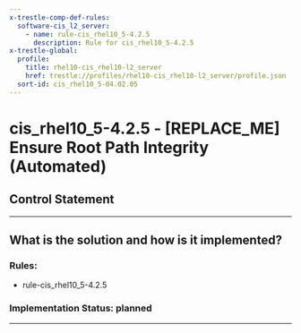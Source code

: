 ```yaml
---
x-trestle-comp-def-rules:
  software-cis_l2_server:
    - name: rule-cis_rhel10_5-4.2.5
      description: Rule for cis_rhel10_5-4.2.5
x-trestle-global:
  profile:
    title: rhel10-cis_rhel10-l2_server
    href: trestle://profiles/rhel10-cis_rhel10-l2_server/profile.json
  sort-id: cis_rhel10_5-04.02.05
---
```


# cis_rhel10_5-4.2.5 - \[REPLACE_ME\] Ensure Root Path Integrity (Automated)

## Control Statement

______________________________________________________________________

## What is the solution and how is it implemented?

<!-- For implementation status enter one of: implemented, partial, planned, alternative, not-applicable -->

<!-- Note that the list of rules under ### Rules: is read-only and changes will not be captured after assembly to JSON -->

<!-- Add control implementation description here for control: cis_rhel10_5-4.2.5 -->

### Rules:

  - rule-cis_rhel10_5-4.2.5

### Implementation Status: planned

______________________________________________________________________
